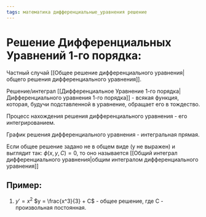 ```yaml
---
tags: математика дифференциальные_уравнения решение
---
```

# Решение Дифференциальных Уравнений 1-го порядка:
Частный случай [[Общее решение дифференциального уравнения|общего решения дифференциального уравнения]].

Решение/интеграл [[Дифференциальное Уравнение 1-го порядка|Дифференциального уравнения 1-го порядка]] - всякая функция, которая, будучи подставленной в уравнение, обращает его в тождество.

Процесс нахождения решения дифференциального уравнения - его интегрированием.

График решения дифференциального уравнения - интегральная прямая.

Если общее решение задано не в общем виде (y не выражен) и выглядит так: $\phi(x,y,C) = 0$, то оно называется [[Общий интеграл дифференциального уравнения|общим интегралом дифференциального уравнения]]
## Пример:
1) $y' = x^2$
$y = \frac{x^3}{3} + C$ - общее решение, где C - произвольная постоянная.
